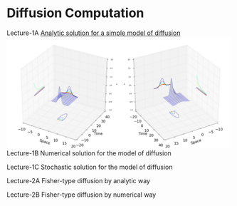 # Diffusion Computation
Lecture-1A  [Analytic solution for a simple model of diffusion](http://nbviewer.ipython.org/github/alvason/Diffusion-computation/blob/master/Diffusion-analytic.ipynb)
![alt tag](https://github.com/alvason/Diffusion-computation/blob/master/Figure/diffusion3D.png)
Lecture-1B  Numerical solution for the model of diffusion

Lecture-1C  Stochastic solution for the model of diffusion

Lecture-2A  Fisher-type diffusion by analytic way

Lecture-2B  Fisher-type diffusion by numerical way
